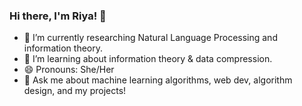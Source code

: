 ### Hi there, I'm Riya! 👋

- 🔭  I’m currently researching Natural Language Processing and information theory.
- 🌱  I’m learning about information theory & data compression.
- 😄  Pronouns: She/Her
- 💬  Ask me about machine learning algorithms, web dev, algorithm design, and my projects!

<!--
**riybha216/riybha216** is a ✨ _special_ ✨ repository because its `README.md` (this file) appears on your GitHub profile.

Here are some ideas to get you started:

- 🔭 I’m currently working on machine learning research & projects, applying NLP + computer vision.
- 🌱 I’m currently learning information theory & data compression.
- 👯 I’m looking to collaborate on ...
- 🤔 I’m looking for help with ...
- 💬 Ask me about machine learning algorithms, web dev, algorithm design.
- 📫 How to reach me: ...
- 😄 Pronouns: She/Her
- ⚡ Fun fact: ...
-->
